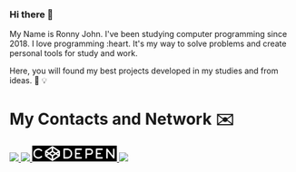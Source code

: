 ### Hi there 👋

My Name is Ronny John. I've been studying computer programming since 2018. I love programming :heart.
It's my way to solve problems and create personal tools for study and work.

Here, you will found my best projects developed in my studies and from ideas. 📔 💡

# My Contacts and Network ✉️
<a target="_blank" href="https://www.linkedin.com/in/ronny-john-590446176/">
 <img src="https://img.shields.io/badge/linkedin-%230077B5.svg?&style=for-the-badge&logo=linkedin&logoColor=white" />
</a>
<a target="_blank" href="mailto:ronnyjohnti@gmail.com">
 <img src="https://img.shields.io/badge/gmail-D14836?&style=for-the-badge&logo=gmail&logoColor=white" />
</a>
<a target="_blank" href="https://codepen.io/ronnyjohnti">
  <img src="https://raw.githubusercontent.com/ronnyjohnti/mediahub/main/codepen-shield.webp" height=28>  
</a>
<a target="_blank" href="https://codesandbox.io/u/ronnyjohnti">
  <img src="https://image4.owler.com/logo/codesandbox_owler_20190520_073046_original.png" height=28>  
</a>
